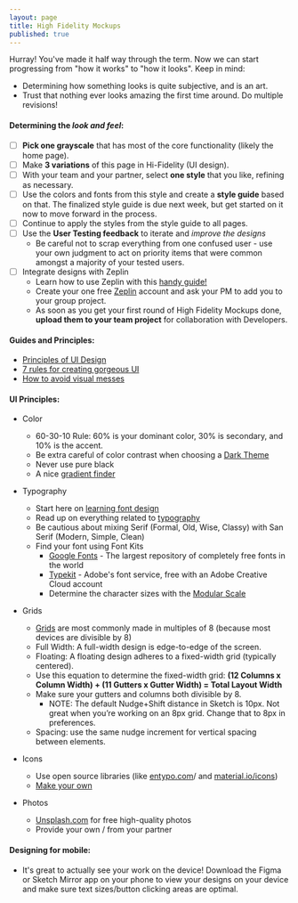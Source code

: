 ```yaml
---
layout: page
title: High Fidelity Mockups
published: true
---
```


Hurray! You've made it half way through the term. Now we can start progressing from "how it works" to "how it looks". Keep in mind:
* Determining how something looks is quite subjective, and is an art.
* Trust that nothing ever looks amazing the first time around. Do multiple revisions!


#### Determining the *look and feel*:
* [ ] **Pick one grayscale** that has most of the core functionality (likely the home page).
* [ ] Make **3 variations** of this page in Hi-Fidelity (UI design).
* [ ] With your team and your partner, select **one style** that you like, refining as necessary.
* [ ] Use the colors and fonts from this style and create a **style guide** based on that. The finalized style guide is due next week, but get started on it now to move forward in the process.
* [ ] Continue to apply the styles from the style guide to all pages.
* [ ] Use the **User Testing feedback** to iterate and *improve the designs*
  * Be careful not to scrap everything from one confused user - use your own judgment to act on priority items that were common amongst a majority of your tested users.
* [ ] Integrate designs with Zeplin
  * Learn how to use Zeplin with this [handy guide!](https://medium.com/dali-lab/a-guide-to-zeplin-9b1c0dbef0b1)
  * Create your one free [Zeplin](https://zeplin.io/) account and ask your PM to add you to your group project.
  * As soon as you get your first round of High Fidelity Mockups done, **upload them to your team project** for collaboration with Developers.

#### Guides and Principles:
  * [Principles of UI Design](http://bokardo.com/principles-of-user-interface-design/)
  * [7 rules for creating gorgeous UI](https://medium.com/@erikdkennedy/7-rules-for-creating-gorgeous-ui-part-1-559d4e805cda)
  * [How to avoid visual messes](http://www.visualmess.com/)

#### UI Principles:
  * Color
    * 60-30-10 Rule: 60% is your dominant color, 30% is secondary, and 10% is the accent.
    * Be extra careful of color contrast when choosing a [Dark Theme](https://dribbble.com/erikdkennedy/buckets/160688-Dark-themes)
    * Never use pure black
    * A nice [gradient finder](uigradients.com)

  * Typography
    * Start here on [learning font design](https://www.canva.com/learn/font-design/)
    * Read up on everything related to [typography](https://practicaltypography.com/)
    * Be cautious about mixing Serif (Formal, Old, Wise, Classy) with San Serif (Modern, Simple, Clean)
    * Find your font using Font Kits
      * [Google Fonts](https://fonts.google.com/) - The largest repository of completely free fonts in the world
      * [Typekit](https://typekit.com/) - Adobe's font service, free with an Adobe Creative Cloud account
      * Determine the character sizes with the [Modular Scale](http://www.modularscale.com/)

  * Grids
    * [Grids](https://spec.fm/specifics/8-pt-grid) are most commonly made in multiples of 8 (because most devices are divisible by 8)
    * Full Width: A full-width design is edge-to-edge of the screen.
    * Floating: A floating design adheres to a fixed-width grid (typically centered).
    * Use this equation to determine the fixed-width grid: **(12 Columns x Column Width) + (11 Gutters x Gutter Width) = Total Layout Width**
    * Make sure your gutters and columns both divisible by 8.
      * NOTE: The default Nudge+Shift distance in Sketch is 10px. Not great when you’re working on an 8px grid. Change that to 8px in preferences.
    * Spacing: use the same nudge increment for vertical spacing between elements.

  * Icons
    * Use open source libraries (like [entypo.com](http://www.entypo.com/)/ and [material.io/icons](https://material.io/icons/))
    * [Make your own](https://www.designcrispy.com/use-pen-tool-sketch-master-easy-steps/)

  * Photos
    * [Unsplash.com](unsplash.com) for free high-quality photos
    * Provide your own / from your partner

#### Designing for mobile:
  * It's great to actually see your work on the device! Download the Figma or Sketch Mirror app on your phone to view your designs on your device and make sure text sizes/button clicking areas are optimal.
